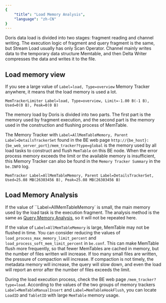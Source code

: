 ```yaml
---
{
    "title": "Load Memory Analysis",
    "language": "zh-CN"
}
---
```


<!--
Licensed to the Apache Software Foundation (ASF) under one
or more contributor license agreements.  See the NOTICE file
distributed with this work for additional information
regarding copyright ownership.  The ASF licenses this file
to you under the Apache License, Version 2.0 (the
"License"); you may not use this file except in compliance
with the License.  You may obtain a copy of the License at

  http://www.apache.org/licenses/LICENSE-2.0

Unless required by applicable law or agreed to in writing,
software distributed under the License is distributed on an
"AS IS" BASIS, WITHOUT WARRANTIES OR CONDITIONS OF ANY
KIND, either express or implied.  See the License for the
specific language governing permissions and limitations
under the License.
-->

Doris data load is divided into two stages: fragment reading and channel writing. The execution logic of fragment and query fragment is the same, but Stream Load usually has only Scan Operator. Channel mainly writes data to the temporary data structure Memtable, and then Delta Writer compresses the data and writes it to the file.

## Load memory view

If you see a large value of `Label=load, Type=overview` Memory Tracker anywhere, it means that the load memory is used a lot.

```
MemTrackerLimiter Label=load, Type=overview, Limit=-1.00 B(-1 B), Used=0(0 B), Peak=0(0 B)
```

The memory load by Doris is divided into two parts. The first part is the memory used by fragment execution, and the second part is the memory used in the construction and flushing process of MemTable.

The Memory Tracker with `Label=AllMemTableMemory, Parent Label=DetailsTrackerSet` found in the BE web page `http://{be_host}:{be_web_server_port}/mem_tracker?type=global` is the memory used by all load tasks to construct and flush `MemTable` on this BE node. When the error process memory exceeds the limit or the available memory is insufficient, this Memory Tracker can also be found in the `Memory Tracker Summary` in the `be.INFO` log.

```
MemTracker Label=AllMemTableMemory, Parent Label=DetailsTrackerSet, Used=25.08 MB(26303456 B), Peak=25.08 MB(26303456 B)
```

## Load Memory Analysis

If the value of ``Label=AllMemTableMemory` is small, the main memory used by the load task is the execution fragment. The analysis method is the same as [Query Memory Analysis](./query-memory-analysis.md), so it will not be repeated here.

If the value of `Label=AllMemTableMemory` is large, MemTable may not be flushed in time. You can consider reducing the values ​​of `load_process_max_memory_limit_percent` and `load_process_soft_mem_limit_percent` in `be.conf`. This can make MemTable flush more frequently, so that fewer MemTables are cached in memory, but the number of files written will increase. If too many small files are written, the pressure of compaction will increase. If compaction is not timely, the metadata memory will increase, the query will slow down, and even the load will report an error after the number of files exceeds the limit.

During the load execution process, check the BE web page `/mem_tracker?type=load`. According to the values ​​of the two groups of memory trackers `Label=MemTableManualInsert` and `Label=MemTableHookFlush`, you can locate `LoadID` and `TabletID` with large `MemTable` memory usage.
